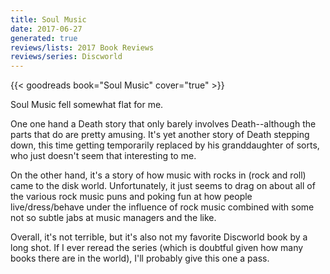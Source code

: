 ```yaml
---
title: Soul Music
date: 2017-06-27
generated: true
reviews/lists: 2017 Book Reviews
reviews/series: Discworld
---
```

{{< goodreads book="Soul Music" cover="true" >}}

Soul Music fell somewhat flat for me.  

One one hand a Death story that only barely involves Death--although the parts that do are pretty amusing. It's yet another story of Death stepping down, this time getting temporarily replaced by his granddaughter of sorts, who just doesn't seem that interesting to me.  

<!--more-->

On the other hand, it's a story of how music with rocks in (rock and roll) came to the disk world. Unfortunately, it just seems to drag on about all of the various rock music puns and poking fun at how people live/dress/behave under the influence of rock music combined with some not so subtle jabs at music managers and the like.  

Overall, it's not terrible, but it's also not my favorite Discworld book by a long shot. If I ever reread the series (which is doubtful given how many books there are in the world), I'll probably give this one a pass.  


